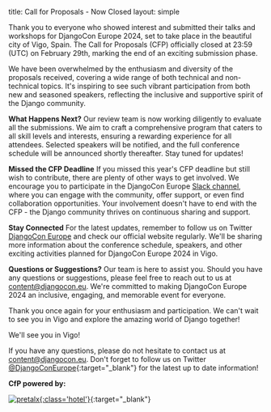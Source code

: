 title: Call for Proposals - Now Closed
layout: simple

Thank you to everyone who showed interest and submitted their talks and workshops for DjangoCon Europe 2024, set to take place in the beautiful city of Vigo, Spain. The Call for Proposals (CFP) officially closed at 23:59 (UTC) on February 29th, marking the end of an exciting submission phase.

We have been overwhelmed by the enthusiasm and diversity of the proposals received, covering a wide range of both technical and non-technical topics. It's inspiring to see such vibrant participation from both new and seasoned speakers, reflecting the inclusive and supportive spirit of the Django community.

**What Happens Next?**
Our review team is now working diligently to evaluate all the submissions. We aim to craft a comprehensive program that caters to all skill levels and interests, ensuring a rewarding experience for all attendees. Selected speakers will be notified, and the full conference schedule will be announced shortly thereafter. Stay tuned for updates!

**Missed the CFP Deadline**
If you missed this year's CFP deadline but still wish to contribute, there are plenty of other ways to get involved. We encourage you to participate in the DjangoCon Europe [Slack channel](https://join.slack.com/t/djangoconeurope/shared_invite/zt-2k5nh67xv-MjbZzLZ100br1Hhb~aG1Jg/), where you can engage with the community, offer support, or even find collaboration opportunities. Your involvement doesn't have to end with the CFP - the Django community thrives on continuous sharing and support.

**Stay Connected**
For the latest updates, remember to follow us on Twitter [DjangoCon Europe](https://twitter.com/DjangoConEurope) and check our official website regularly. We'll be sharing more information about the conference schedule, speakers, and other exciting activities planned for DjangoCon Europe 2024 in Vigo.

**Questions or Suggestions?**
Our team is here to assist you. Should you have any questions or suggestions, please feel free to reach out to us at content@djangocon.eu. We're committed to making DjangoCon Europe 2024 an inclusive, engaging, and memorable event for everyone.

Thank you once again for your enthusiasm and participation. We can't wait to see you in Vigo and explore the amazing world of Django together!

We'll see you in Vigo!

If you have any questions, please do not hesitate to contact us at [content@djangocon.eu](mailto:content@djangocon.eu). Don't forget to follow us on Twitter [@DjangoConEurope](https://twitter.com/djangoconeurope){:target="\_blank"} for the latest up to date information!

**CfP powered by:**

[![pretalx](/static/images/other/pretalx.svg){:class='hotel'}](https://pretalx.com/p/about/){:target="\_blank"}
